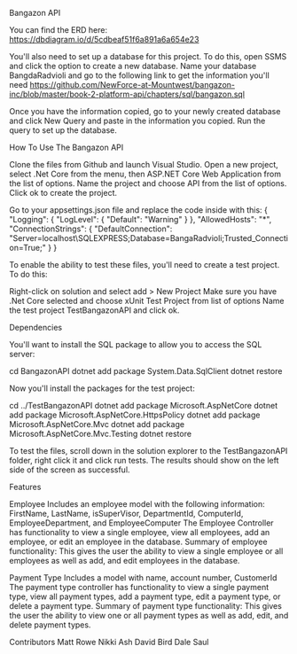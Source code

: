 ﻿Bangazon API

You can find the ERD here:
https://dbdiagram.io/d/5cdbeaf51f6a891a6a654e23

You'll also need to set up a database for this project. To do this, open SSMS and click the option to create a new database. Name your database BangdaRadvioli and go to the following link to get the information you'll need
https://github.com/NewForce-at-Mountwest/bangazon-inc/blob/master/book-2-platform-api/chapters/sql/bangazon.sql

Once you have the information copied, go to your newly created database and click New Query and paste in the information you copied.
Run the query to set up the database.

How To Use The Bangazon API

Clone the files from Github and launch Visual Studio. Open a new project, select .Net Core from the menu, then ASP.NET Core Web Application from the list of options. Name the project and choose API from the list of options. Click ok to create the project.

Go to your appsettings.json file and replace the code inside with this:
{
  "Logging": {
    "LogLevel": {
      "Default": "Warning"
    }
  },
  "AllowedHosts": "*",
  "ConnectionStrings": {
    "DefaultConnection": "Server=localhost\\SQLEXPRESS;Database=BangaRadvioli;Trusted_Connection=True;"
  }
}

To enable the ability to test these files, you'll need to create a test project. To do this:

Right-click on solution and select add > New Project
Make sure you have .Net Core selected and choose xUnit Test Project from list of options
Name the test project TestBangazonAPI and click ok.

Dependencies

You'll want to install the SQL package to allow you to access the SQL server:

cd BangazonAPI
dotnet add package System.Data.SqlClient
dotnet restore

Now you'll install the packages for the test project:

cd ../TestBangazonAPI
dotnet add package Microsoft.AspNetCore
dotnet add package Microsoft.AspNetCore.HttpsPolicy
dotnet add package Microsoft.AspNetCore.Mvc
dotnet add package Microsoft.AspNetCore.Mvc.Testing
dotnet restore

To test the files, scroll down in the solution explorer to the TestBangazonAPI folder, right click it and click run tests.
The results should show on the left side of the screen as successful.

Features

Employee
Includes an employee model with the following information: FirstName, LastName, isSuperVisor, DepartmentId, ComputerId, EmployeeDepartment, and EmployeeComputer
The Employee Controller has functionality to view a single employee, view all employees, add an employee, or edit an employee in the database.
Summary of employee functionality:
This gives the user the ability to view a single employee or all employees as well as add, and edit employees in the database. 

Payment Type
Includes a model with name, account number, CustomerId
The payment type controller has functionality to view a single payment type, view all payment types, add a payment type, edit a payment type, or delete a payment type.
Summary of payment type functionality:
This gives the user the ability to view one or all payment types as well as add, edit, and delete payment types.

Contributors
Matt Rowe
Nikki Ash
David Bird
Dale Saul
